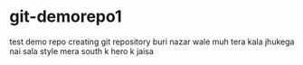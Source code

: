# git-demorepo1
test demo repo
creating git repository
buri nazar wale muh tera kala
jhukega nai sala
style mera south k hero k jaisa
